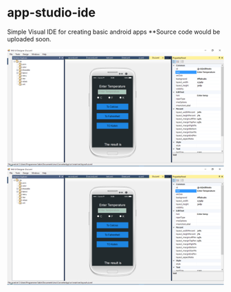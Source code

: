 # app-studio-ide
Simple Visual IDE for creating basic android apps 
**Source code would be uploaded soon.

![Demo One](https://github.com/sabine33/app-studio-ide/blob/main/demo_2.png?raw=true)
![Demo Two](https://github.com/sabine33/app-studio-ide/blob/main/demo_2.png?raw=true)
